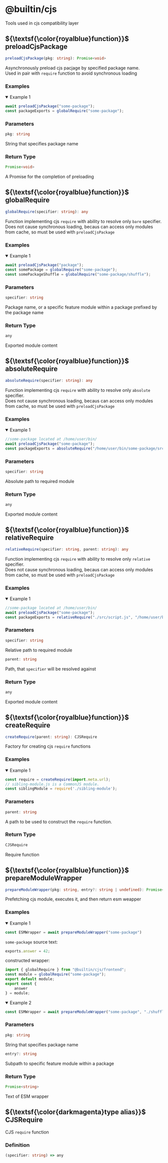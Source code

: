 # @builtin/cjs
Tools used in cjs compatibility layer

## ${\textsf{\color{royalblue}function}}$ preloadCjsPackage
```ts
preloadCjsPackage(pkg: string): Promise<void>
```
Asynchronously preload cjs pacjage by specified package name.<br>
Used in pair with `require` function to avoid synchronous loading

### Examples
<details open>
<summary>Example 1</summary>

```js
await preloadCjsPackage("some-package");
const packageExports = globalRequire("some-package");
```
</details>

### Parameters
```ts
pkg: string
```
String that specifies package name

### Return Type
```ts
Promise<void>
```
A Promise for the completion of preloading

## ${\textsf{\color{royalblue}function}}$ globalRequire
```ts
globalRequire(specifier: string): any
```
Function implementing cjs `require`
with ability to resolve only `bare` specifier.<br>
Does not cause synchronous loading,
becaus can access only modules from cache,
so must be used with `preloadCjsPackage`

### Examples
<details open>
<summary>Example 1</summary>

```js
await preloadCjsPackage("package");
const somePackage = globalRequire("some-package");
const somePackageShuffle = globalRequire("some-package/shuffle");
```
</details>

### Parameters
```ts
specifier: string
```
Package name, or a specific feature module within a package
prefixed by the package name

### Return Type
```ts
any
```
Exported module content

## ${\textsf{\color{royalblue}function}}$ absoluteRequire
```ts
absoluteRequire(specifier: string): any
```
Function implementing cjs `require`
with ability to resolve only `absolute` specifier.<br>
Does not cause synchronous loading,
becaus can access only modules from cache,
so must be used with `preloadCjsPackage`

### Examples
<details open>
<summary>Example 1</summary>

```js
//some-package located at /home/user/bin/
await preloadCjsPackage("some-package");
const packageExports = absoluteRequire("/home/user/bin/some-package/src/script.js");
```
</details>

### Parameters
```ts
specifier: string
```
Absolute path to required module 

### Return Type
```ts
any
```
Exported module content

## ${\textsf{\color{royalblue}function}}$ relativeRequire
```ts
relativeRequire(specifier: string, parent: string): any
```
Function implementing cjs `require`
with ability to resolve only `relative` specifier.<br>
Does not cause synchronous loading,
becaus can access only modules from cache,
so must be used with `preloadCjsPackage`

### Examples
<details open>
<summary>Example 1</summary>

```js
//some-package located at /home/user/bin/
await preloadCjsPackage("some-package");
const packageExports = relativeRequire("./src/script.js", "/home/user/bin/some-package");
```
</details>

### Parameters
```ts
specifier: string
```
Relative path to required module 

```ts
parent: string
```
Path, that `specifier` will be resolved against

### Return Type
```ts
any
```
Exported module content

## ${\textsf{\color{royalblue}function}}$ createRequire
```ts
createRequire(parent: string): CJSRequire
```
Factory for creating cjs `require` functions

### Examples
<details open>
<summary>Example 1</summary>

```js
const require = createRequire(import.meta.url);
// sibling-module.js is a CommonJS module.
const siblingModule = require('./sibling-module'); 
```
</details>

### Parameters
```ts
parent: string
```
A path to be used to construct the `require` function.

### Return Type
```ts
CJSRequire
```
Require function

## ${\textsf{\color{royalblue}function}}$ prepareModuleWrapper
```ts
prepareModuleWrapper(pkg: string, entry?: string | undefined): Promise<string>
```
Prefetching cjs module, executes it, and then return esm weapper

### Examples
<details open>
<summary>Example 1</summary>

```js
const ESMWrapper = await prepareModuleWrapper("some-package")
```

`some-package` source text:
```js
exports.answer = 42;
```

constructed wrapper:
```js
import { globalRequire } from "@builtin/cjs/frontend";
const module = globalRequire("some-package");
export default module;
export const {
    answer
} = module;
```

</details>
<details open>
<summary>Example 2</summary>

```js
const ESMWrapper = await prepareModuleWrapper("some-package", "./shuffle")
```
</details>

### Parameters
```ts
pkg: string
```
String that specifies package name

```ts
entry?: string
```
Subpath to specific feature module within a package

### Return Type
```ts
Promise<string>
```
Text of ESM wrapper

## ${\textsf{\color{darkmagenta}type alias}}$ CJSRequire
CJS `require` function

### Definition
```ts
(specifier: string) => any
```